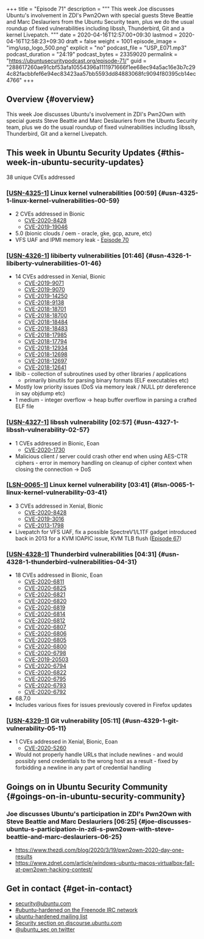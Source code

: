 +++
title = "Episode 71"
description = """
  This week Joe discusses Ubuntu's involvement in ZDI's Pwn2Own with special
  guests Steve Beattie and Marc Deslauriers from the Ubuntu Security team,
  plus we do the usual roundup of fixed vulnerabilities including libssh,
  Thunderbird, Git and a kernel Livepatch.
  """
date = 2020-04-16T12:57:00+09:30
lastmod = 2020-04-16T12:58:23+09:30
draft = false
weight = 1001
episode_image = "img/usp_logo_500.png"
explicit = "no"
podcast_file = "USP_E071.mp3"
podcast_duration = "24:19"
podcast_bytes = 23359020
permalink = "https://ubuntusecuritypodcast.org/episode-71/"
guid = "288617260ae91cbf53afa10554396a1111971666f1ee68ec94a5ac16e3b7c294c82facbbfef6e94ec83423aa57bb5593dd84883068fc9094f80395cb14ec4766"
+++

## Overview {#overview}

This week Joe discusses Ubuntu's involvement in ZDI's Pwn2Own with special
guests Steve Beattie and Marc Deslauriers from the Ubuntu Security team,
plus we do the usual roundup of fixed vulnerabilities including libssh,
Thunderbird, Git and a kernel Livepatch.


## This week in Ubuntu Security Updates {#this-week-in-ubuntu-security-updates}

38 unique CVEs addressed


### [[USN-4325-1](https://usn.ubuntu.com/4325-1/)] Linux kernel vulnerabilities [00:59] {#usn-4325-1-linux-kernel-vulnerabilities-00-59}

-   2 CVEs addressed in Bionic
    -   [CVE-2020-8428](https://people.canonical.com/~ubuntu-security/cve/CVE-2020-8428) <!-- medium -->
    -   [CVE-2019-19046](https://people.canonical.com/~ubuntu-security/cve/CVE-2019-19046) <!-- low -->
-   5.0 (bionic clouds / oem - oracle, gke, gcp, azure, etc)
-   VFS UAF and IPMI memory leak - [Episode 70](https://ubuntusecuritypodcast.org/episode-70/)


### [[USN-4326-1](https://usn.ubuntu.com/4326-1/)] libiberty vulnerabilities [01:46] {#usn-4326-1-libiberty-vulnerabilities-01-46}

-   14 CVEs addressed in Xenial, Bionic
    -   [CVE-2019-9071](https://people.canonical.com/~ubuntu-security/cve/CVE-2019-9071) <!-- low -->
    -   [CVE-2019-9070](https://people.canonical.com/~ubuntu-security/cve/CVE-2019-9070) <!-- low -->
    -   [CVE-2019-14250](https://people.canonical.com/~ubuntu-security/cve/CVE-2019-14250) <!-- medium -->
    -   [CVE-2018-9138](https://people.canonical.com/~ubuntu-security/cve/CVE-2018-9138) <!-- low -->
    -   [CVE-2018-18701](https://people.canonical.com/~ubuntu-security/cve/CVE-2018-18701) <!-- low -->
    -   [CVE-2018-18700](https://people.canonical.com/~ubuntu-security/cve/CVE-2018-18700) <!-- low -->
    -   [CVE-2018-18484](https://people.canonical.com/~ubuntu-security/cve/CVE-2018-18484) <!-- low -->
    -   [CVE-2018-18483](https://people.canonical.com/~ubuntu-security/cve/CVE-2018-18483) <!-- low -->
    -   [CVE-2018-17985](https://people.canonical.com/~ubuntu-security/cve/CVE-2018-17985) <!-- low -->
    -   [CVE-2018-17794](https://people.canonical.com/~ubuntu-security/cve/CVE-2018-17794) <!-- low -->
    -   [CVE-2018-12934](https://people.canonical.com/~ubuntu-security/cve/CVE-2018-12934) <!-- low -->
    -   [CVE-2018-12698](https://people.canonical.com/~ubuntu-security/cve/CVE-2018-12698) <!-- low -->
    -   [CVE-2018-12697](https://people.canonical.com/~ubuntu-security/cve/CVE-2018-12697) <!-- low -->
    -   [CVE-2018-12641](https://people.canonical.com/~ubuntu-security/cve/CVE-2018-12641) <!-- low -->
-   libib - collection of subroutines used by other libraries / applications
    -   primarily binutils for parsing binary formats (ELF executables etc)
-   Mostly low priority issues (DoS via memory leak / NULL ptr dereference in
    say objdump etc)
-   1 medium - integer overflow -> heap buffer overflow in parsing a crafted
    ELF file


### [[USN-4327-1](https://usn.ubuntu.com/4327-1/)] libssh vulnerability [02:57] {#usn-4327-1-libssh-vulnerability-02-57}

-   1 CVEs addressed in Bionic, Eoan
    -   [CVE-2020-1730](https://people.canonical.com/~ubuntu-security/cve/CVE-2020-1730) <!-- medium -->
-   Malicious client / server could crash other end when using AES-CTR
    ciphers - error in memory handling on cleanup of cipher context when
    closing the connection -> DoS


### [[LSN-0065-1](https://lists.ubuntu.com/archives/ubuntu-security-announce/2020-April/005391.html)] Linux kernel vulnerability [03:41] {#lsn-0065-1-linux-kernel-vulnerability-03-41}

-   3 CVEs addressed in Xenial, Bionic
    -   [CVE-2020-8428](https://people.canonical.com/~ubuntu-security/cve/CVE-2020-8428) <!-- medium -->
    -   [CVE-2019-3016](https://people.canonical.com/~ubuntu-security/cve/CVE-2019-3016) <!-- medium -->
    -   [CVE-2013-1798](https://people.canonical.com/~ubuntu-security/cve/CVE-2013-1798) <!-- medium -->
-   Livepatch for VFS UAF, fix a possible SpectreV1/L1TF gadget introduced
    back in 2013 for a KVM IOAPIC issue, KVM TLB flush ([Episode 67](https://ubuntusecuritypodcast.org/episode-67/))


### [[USN-4328-1](https://usn.ubuntu.com/4328-1/)] Thunderbird vulnerabilities [04:31] {#usn-4328-1-thunderbird-vulnerabilities-04-31}

-   18 CVEs addressed in Bionic, Eoan
    -   [CVE-2020-6811](https://people.canonical.com/~ubuntu-security/cve/CVE-2020-6811) <!-- medium -->
    -   [CVE-2020-6825](https://people.canonical.com/~ubuntu-security/cve/CVE-2020-6825) <!-- medium -->
    -   [CVE-2020-6821](https://people.canonical.com/~ubuntu-security/cve/CVE-2020-6821) <!-- medium -->
    -   [CVE-2020-6820](https://people.canonical.com/~ubuntu-security/cve/CVE-2020-6820) <!-- high -->
    -   [CVE-2020-6819](https://people.canonical.com/~ubuntu-security/cve/CVE-2020-6819) <!-- high -->
    -   [CVE-2020-6814](https://people.canonical.com/~ubuntu-security/cve/CVE-2020-6814) <!-- medium -->
    -   [CVE-2020-6812](https://people.canonical.com/~ubuntu-security/cve/CVE-2020-6812) <!-- low -->
    -   [CVE-2020-6807](https://people.canonical.com/~ubuntu-security/cve/CVE-2020-6807) <!-- medium -->
    -   [CVE-2020-6806](https://people.canonical.com/~ubuntu-security/cve/CVE-2020-6806) <!-- medium -->
    -   [CVE-2020-6805](https://people.canonical.com/~ubuntu-security/cve/CVE-2020-6805) <!-- medium -->
    -   [CVE-2020-6800](https://people.canonical.com/~ubuntu-security/cve/CVE-2020-6800) <!-- medium -->
    -   [CVE-2020-6798](https://people.canonical.com/~ubuntu-security/cve/CVE-2020-6798) <!-- medium -->
    -   [CVE-2019-20503](https://people.canonical.com/~ubuntu-security/cve/CVE-2019-20503) <!-- medium -->
    -   [CVE-2020-6794](https://people.canonical.com/~ubuntu-security/cve/CVE-2020-6794) <!-- medium -->
    -   [CVE-2020-6822](https://people.canonical.com/~ubuntu-security/cve/CVE-2020-6822) <!-- medium -->
    -   [CVE-2020-6795](https://people.canonical.com/~ubuntu-security/cve/CVE-2020-6795) <!-- medium -->
    -   [CVE-2020-6793](https://people.canonical.com/~ubuntu-security/cve/CVE-2020-6793) <!-- medium -->
    -   [CVE-2020-6792](https://people.canonical.com/~ubuntu-security/cve/CVE-2020-6792) <!-- low -->
-   68.7.0
-   Includes various fixes for issues previously covered in Firefox updates


### [[USN-4329-1](https://usn.ubuntu.com/4329-1/)] Git vulnerability [05:11] {#usn-4329-1-git-vulnerability-05-11}

-   1 CVEs addressed in Xenial, Bionic, Eoan
    -   [CVE-2020-5260](https://people.canonical.com/~ubuntu-security/cve/CVE-2020-5260) <!-- medium -->
-   Would not properly handle URLs that include newlines - and would possibly
    send credentials to the wrong host as a result - fixed by forbidding a
    newline in any part of credential handling


## Goings on in Ubuntu Security Community {#goings-on-in-ubuntu-security-community}


### Joe discusses Ubuntu's participation in ZDI's Pwn2Own with Steve Beattie and Marc Deslauriers [06:25] {#joe-discusses-ubuntu-s-participation-in-zdi-s-pwn2own-with-steve-beattie-and-marc-deslauriers-06-25}

-   <https://www.thezdi.com/blog/2020/3/19/pwn2own-2020-day-one-results>
-   <https://www.zdnet.com/article/windows-ubuntu-macos-virtualbox-fall-at-pwn2own-hacking-contest/>


## Get in contact {#get-in-contact}

-   [security@ubuntu.com](mailto:security@ubuntu.com)
-   [#ubuntu-hardened on the Freenode IRC network](http://webchat.freenode.net/#ubuntu-hardened)
-   [ubuntu-hardened mailing list](https://lists.ubuntu.com/mailman/listinfo/ubuntu-hardened)
-   [Security section on discourse.ubuntu.com](https://discourse.ubuntu.com/c/security)
-   [@ubuntu\_sec on twitter](https://twitter.com/ubuntu%5Fsec)